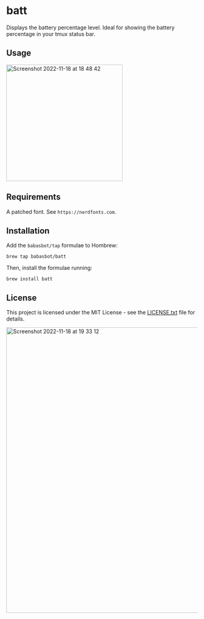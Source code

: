 # batt

Displays the battery percentage level. Ideal for showing the battery percentage in your tmux status bar.

## Usage

<img width="306" alt="Screenshot 2022-11-18 at 18 48 42" src="https://user-images.githubusercontent.com/764518/202825433-f039bb2a-f578-462d-ae9c-ad9e84c90834.png">

## Requirements

A patched font. See `https://nerdfonts.com`.

## Installation

Add the `babasbot/tap` formulae to Hombrew:

```
brew tap babasbot/batt
```

Then, install the formulae running:

```
brew install batt
```

## License

This project is licensed under the MIT License - see the [LICENSE.txt](LICENSE.txt) file for details.

<img width="750" alt="Screenshot 2022-11-18 at 19 33 12" src="https://user-images.githubusercontent.com/764518/202827801-dea17d92-0120-4b9a-8251-491ca01e7b09.png">

